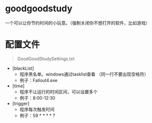 # goodgoodstudy
一个可以让你节约时间的小玩意。（强制关闭你不想打开的软件，比如游戏）

# 配置文件
> GoodGoodStudySettings.txt

* [blackList]
  * 程序黑名单。windows通过tasklist查看 （同一行不要出现空格符）
  * 例子：Fallout4.exe 
* [time]
  * 程序不让运行的时间区间，可以设置多个
  * 例子：8:00-12:30
* [trigger]
  * 程序每次触发时间
  * 例子：59 * * * * ?

